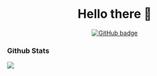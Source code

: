 <h1 align="center">Hello there 👋</h1>
<p align="center">
  <a href="https://github.com/feliperodriguess?tab=followers">
    <img src="https://img.shields.io/github/followers/feliperodriguess?label=Followers&logo=GitHub&style=for-the-badge" alt="GitHub badge" />
  </a>
</p>

### Github Stats

<a href="https://github-readme-stats.vercel.app/api/top-langs/?username=feliperodriguess&theme=dracula&hide=html">
        <img align="left" src="https://github-readme-stats.vercel.app/api/top-langs/?username=feliperodriguess&layout=compact&theme=dracula&hide=html" />
</a>

